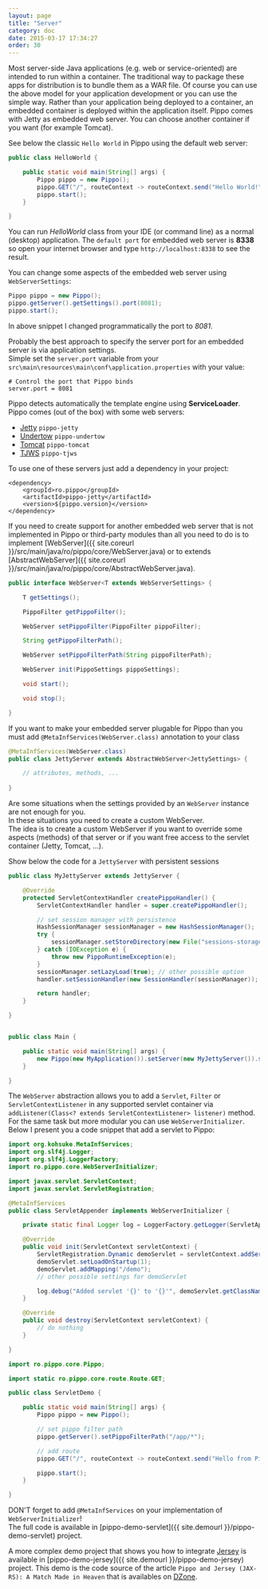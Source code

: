 ```yaml
---
layout: page
title: "Server"
category: doc
date: 2015-03-17 17:34:27
order: 30
---
```


Most server-side Java applications (e.g. web or service-oriented) are intended to run within a container. 
The traditional way to package these apps for distribution is to bundle them as a WAR file. 
Of course you can use the above model for your application development or you can use the simple way. 
Rather than your application being deployed to a container, an embedded container is deployed within the application itself.
Pippo comes with Jetty as embedded web server. You can choose another container if you want (for example Tomcat).
 
See below the classic `Hello World` in Pippo using the default web server:

```java
public class HelloWorld {

    public static void main(String[] args) {
        Pippo pippo = new Pippo();
        pippo.GET("/", routeContext -> routeContext.send("Hello World!"));
        pippo.start();
    }

}
```

You can run _HelloWorld_ class from your IDE (or command line) as a normal (desktop) application. 
The `default port` for embedded web server is __8338__ so open your internet browser and type `http://localhost:8338` to 
see the result.

You can change some aspects of the embedded web server using `WebServerSettings`:

```java
Pippo pippo = new Pippo();
pippo.getServer().getSettings().port(8081);
pippo.start();
```

In above snippet I changed programmatically the port to _8081_.

Probably the best approach to specify the server port for an embedded server is via application settings.  
Simple set the `server.port` variable from your `src\main\resources\main\conf\application.properties` with your value:

```
# Control the port that Pippo binds
server.port = 8081
```

Pippo detects automatically the template engine using __ServiceLoader__.  
Pippo comes (out of the box) with some web servers:

- [Jetty](http://eclipse.org/jetty) `pippo-jetty`
- [Undertow](http://undertow.io) `pippo-undertow`
- [Tomcat](http://tomcat.apache.org) `pippo-tomcat`
- [TJWS](http://tjws.sourceforge.net) `pippo-tjws`

To use one of these servers just add a dependency in your project:

```
<dependency>
	<groupId>ro.pippo</groupId>
	<artifactId>pippo-jetty</artifactId>
	<version>${pippo.version}</version>
</dependency>
```

If you need to create support for another embedded web server that is not implemented in Pippo or third-party modules 
than all you need to do is to implement [WebServer]({{ site.coreurl }}/src/main/java/ro/pippo/core/WebServer.java) or to extends [AbstractWebServer]({{ site.coreurl }}/src/main/java/ro/pippo/core/AbstractWebServer.java).

```java
public interface WebServer<T extends WebServerSettings> {

    T getSettings();

    PippoFilter getPippoFilter();

    WebServer setPippoFilter(PippoFilter pippoFilter);

    String getPippoFilterPath();

    WebServer setPippoFilterPath(String pippoFilterPath);

    WebServer init(PippoSettings pippoSettings);

    void start();

    void stop();

}
```

If you want to make your embedded server plugable for Pippo than you must add `@MetaInfServices(WebServer.class)` annotation to 
your class

```java
@MetaInfServices(WebServer.class)
public class JettyServer extends AbstractWebServer<JettySettings> {

    // attributes, methods, ...
    
}
```

Are some situations when the settings provided by an `WebServer` instance are not enough for you.  
In these situations you need to create a custom WebServer.  
The idea is to create a custom WebServer if you want to override some aspects (methods) of that server or
if you want free access to the servlet container (Jetty, Tomcat, ...). 

Show below the code for a `JettyServer` with persistent sessions  

```java
public class MyJettyServer extends JettyServer {

    @Override
    protected ServletContextHandler createPippoHandler() {
        ServletContextHandler handler = super.createPippoHandler();

        // set session manager with persistence
        HashSessionManager sessionManager = new HashSessionManager();
        try {
            sessionManager.setStoreDirectory(new File("sessions-storage"));
        } catch (IOException e) {
            throw new PippoRuntimeException(e);
        }
        sessionManager.setLazyLoad(true); // other possible option
        handler.setSessionHandler(new SessionHandler(sessionManager));

        return handler;
    }

}


public class Main {

    public static void main(String[] args) {
        new Pippo(new MyApplication()).setServer(new MyJettyServer()).start();
    }

}
```

The `WebServer` abstraction allows you to add a `Servlet`, `Filter` or `ServletContextListener` in any supported servlet container
via `addListener(Class<? extends ServletContextListener> listener)` method.  
For the same task but more modular you can use `WebServerInitializer`.  
Below I present you a code snippet that add a servlet to Pippo:

``` java
import org.kohsuke.MetaInfServices;
import org.slf4j.Logger;
import org.slf4j.LoggerFactory;
import ro.pippo.core.WebServerInitializer;

import javax.servlet.ServletContext;
import javax.servlet.ServletRegistration;

@MetaInfServices
public class ServletAppender implements WebServerInitializer {

    private static final Logger log = LoggerFactory.getLogger(ServletAppender.class);

    @Override
    public void init(ServletContext servletContext) {
        ServletRegistration.Dynamic demoServlet = servletContext.addServlet("demo", DemoServlet.class);
        demoServlet.setLoadOnStartup(1);
        demoServlet.addMapping("/demo");
        // other possible settings for demoServlet

        log.debug("Added servlet '{}' to '{}'", demoServlet.getClassName(), demoServlet.getMappings().iterator().next());
    }

    @Override
    public void destroy(ServletContext servletContext) {
        // do nothing
    }

}
```

``` java
import ro.pippo.core.Pippo;

import static ro.pippo.core.route.Route.GET;

public class ServletDemo {

    public static void main(String[] args) {
        Pippo pippo = new Pippo();

        // set pippo filter path
        pippo.getServer().setPippoFilterPath("/app/*");

        // add route
        pippo.GET("/", routeContext -> routeContext.send("Hello from Pippo route!"));

        pippo.start();
    }

}
```
DON'T forget to add `@MetaInfServices` on your implementation of `WebServerInitializer`!  
The full code is available in [pippo-demo-servlet]({{ site.demourl }}/pippo-demo-servlet) project.

A more complex demo project that shows you how to integrate [Jersey](https://jersey.java.net) is available in [pippo-demo-jersey]({{ site.demourl }}/pippo-demo-jersey) project.
This demo is the code source of the article `Pippo and Jersey (JAX-RS): A Match Made in Heaven` that is availables on [DZone](https://dzone.com/articles/pippo-and-jersey-jax-rs).